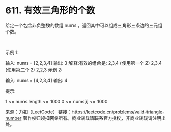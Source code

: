 # 611. 有效三角形的个数

给定一个包含非负整数的数组 nums ，返回其中可以组成三角形三条边的三元组个数。

 

示例 1:

输入: nums = [2,2,3,4]
输出: 3
解释:有效的组合是: 
2,3,4 (使用第一个 2)
2,3,4 (使用第二个 2)
2,2,3
示例 2:

输入: nums = [4,2,3,4]
输出: 4
 

提示:

1 <= nums.length <= 1000
0 <= nums[i] <= 1000

来源：力扣（LeetCode）
链接：https://leetcode.cn/problems/valid-triangle-number
著作权归领扣网络所有。商业转载请联系官方授权，非商业转载请注明出处。